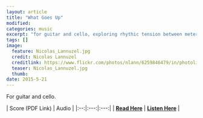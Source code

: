 ```yaml
---
layout: article
title: "What Goes Up"
modified:
categories: music
excerpt: "for guitar and cello, exploring rhythic tension between meters"
tags: []
image:
  feature: Nicolas_Lannuzel.jpg
  credit: Nicolas Lannuzel
  creditlink: https://www.flickr.com/photos/nlann/6259846479/in/photolist-axamgz-ddh5v6-9fHLzs-qUdQdQ-rcp1DF-qC9drk-oQKnsW-8XFEjk-ebsxQo-gFe4sr-o8TTBC-ppFZNk-ctwq1u-hSTFxU-nxab3K-gp9ybn-avkRF4-aGoMB2-pMJGRD-s18XGJ-s8g9iA-hhQsxn-bCBFFH-f2BLW1-c2zASY-pTs17v-9Hd5Ja-cbjSU1-mbtYeJ-nFTRTz-fmYkUM-ekmsCR-khD2GF-eihMjD-ehzKA3-qAzo14-shsxMr-qmbq1k-gzze73-9jpS2t-bbDAbx-dc5M8f-pgRZU8-qHEBUo-a9gyTq-iZdbCV-odUdJJ-4qWhxS-9tsfwG-qLeC4d
  teaser: Nicolas_Lannuzel.jpg
  thumb:
date: 2015-5-21
---
```


For guitar and cello.

| Score (PDF Link) | Audio |
|:--:|:---:|:---:|
| [**Read Here**](https://drive.google.com/file/d/0ByNSDE0eceDFSmJnX0VvdmhJY3M/view?usp=sharing) | [**Listen Here**](https://soundcloud.com/capybarrage-reilly/what-goes-up-performed-by-nick-schott-and-songyi-chun) |
